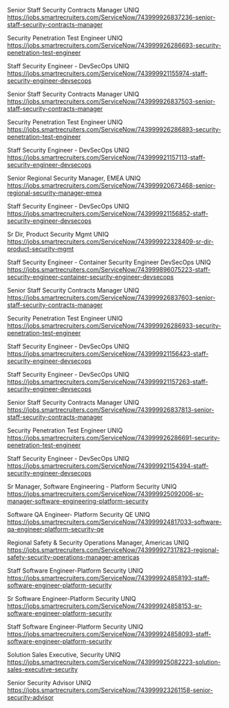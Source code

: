 Senior Staff Security Contracts Manager UNIQ https://jobs.smartrecruiters.com/ServiceNow/743999926837236-senior-staff-security-contracts-manager

Security Penetration Test Engineer UNIQ https://jobs.smartrecruiters.com/ServiceNow/743999926286693-security-penetration-test-engineer

Staff Security Engineer - DevSecOps UNIQ https://jobs.smartrecruiters.com/ServiceNow/743999921155974-staff-security-engineer-devsecops

Senior Staff Security Contracts Manager UNIQ https://jobs.smartrecruiters.com/ServiceNow/743999926837503-senior-staff-security-contracts-manager

Security Penetration Test Engineer UNIQ https://jobs.smartrecruiters.com/ServiceNow/743999926286893-security-penetration-test-engineer

Staff Security Engineer - DevSecOps UNIQ https://jobs.smartrecruiters.com/ServiceNow/743999921157113-staff-security-engineer-devsecops

Senior Regional Security Manager, EMEA UNIQ https://jobs.smartrecruiters.com/ServiceNow/743999920673468-senior-regional-security-manager-emea

Staff Security Engineer - DevSecOps UNIQ https://jobs.smartrecruiters.com/ServiceNow/743999921156852-staff-security-engineer-devsecops

Sr Dir, Product Security Mgmt UNIQ https://jobs.smartrecruiters.com/ServiceNow/743999922328409-sr-dir-product-security-mgmt

Staff Security Engineer - Container Security Engineer DevSecOps UNIQ https://jobs.smartrecruiters.com/ServiceNow/743999896075223-staff-security-engineer-container-security-engineer-devsecops

Senior Staff Security Contracts Manager UNIQ https://jobs.smartrecruiters.com/ServiceNow/743999926837603-senior-staff-security-contracts-manager

Security Penetration Test Engineer UNIQ https://jobs.smartrecruiters.com/ServiceNow/743999926286933-security-penetration-test-engineer

Staff Security Engineer - DevSecOps UNIQ https://jobs.smartrecruiters.com/ServiceNow/743999921156423-staff-security-engineer-devsecops

Staff Security Engineer - DevSecOps UNIQ https://jobs.smartrecruiters.com/ServiceNow/743999921157263-staff-security-engineer-devsecops

Senior Staff Security Contracts Manager UNIQ https://jobs.smartrecruiters.com/ServiceNow/743999926837813-senior-staff-security-contracts-manager

Security Penetration Test Engineer UNIQ https://jobs.smartrecruiters.com/ServiceNow/743999926286691-security-penetration-test-engineer

Staff Security Engineer - DevSecOps UNIQ https://jobs.smartrecruiters.com/ServiceNow/743999921154394-staff-security-engineer-devsecops

Sr Manager, Software Engineering - Platform Security UNIQ https://jobs.smartrecruiters.com/ServiceNow/743999925092006-sr-manager-software-engineering-platform-security

Software QA Engineer- Platform Security QE UNIQ https://jobs.smartrecruiters.com/ServiceNow/743999924817033-software-qa-engineer-platform-security-qe

Regional Safety & Security Operations Manager, Americas UNIQ https://jobs.smartrecruiters.com/ServiceNow/743999927317823-regional-safety-security-operations-manager-americas

Staff Software Engineer-Platform Security UNIQ https://jobs.smartrecruiters.com/ServiceNow/743999924858193-staff-software-engineer-platform-security

Sr Software Engineer-Platform Security UNIQ https://jobs.smartrecruiters.com/ServiceNow/743999924858153-sr-software-engineer-platform-security

Staff Software Engineer-Platform Security UNIQ https://jobs.smartrecruiters.com/ServiceNow/743999924858093-staff-software-engineer-platform-security

Solution Sales Executive, Security UNIQ https://jobs.smartrecruiters.com/ServiceNow/743999925082223-solution-sales-executive-security

Senior Security Advisor UNIQ https://jobs.smartrecruiters.com/ServiceNow/743999923261158-senior-security-advisor

